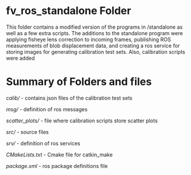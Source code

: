 # fv_ros_standalone Folder

This folder contains a modified version of the programs in /standalone as well as a few extra scripts. The additions to the standalone program were applying fisheye lens correction to incoming frames, publishing ROS measurements of blob displacement data, and creating a ros service for storing images for generating calibration test sets. Also, calibration scripts were added

# Summary of Folders and files

*calib/* - contains json files of the calibration test sets

*msg/* - definition of ros messages

*scatter_plots/* - file where calibration scripts store scatter plots

*src/* - source files

*srv/* - definition of ros services

*CMakeLists.txt* - Cmake file for catkin_make

*package.xml* - ros package definitions file

